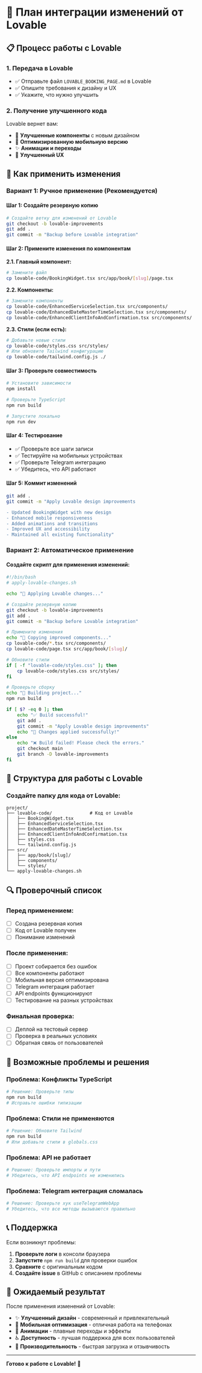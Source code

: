 # 🔄 План интеграции изменений от Lovable

## 📋 Процесс работы с Lovable

### 1. **Передача в Lovable**
- ✅ Отправьте файл `LOVABLE_BOOKING_PAGE.md` в Lovable
- ✅ Опишите требования к дизайну и UX
- ✅ Укажите, что нужно улучшить

### 2. **Получение улучшенного кода**
Lovable вернет вам:
- 🎨 **Улучшенные компоненты** с новым дизайном
- 📱 **Оптимизированную мобильную версию**
- ✨ **Анимации и переходы**
- 🎯 **Улучшенный UX**

## 🔧 Как применить изменения

### **Вариант 1: Ручное применение (Рекомендуется)**

#### **Шаг 1: Создайте резервную копию**
```bash
# Создайте ветку для изменений от Lovable
git checkout -b lovable-improvements
git add .
git commit -m "Backup before Lovable integration"
```

#### **Шаг 2: Примените изменения по компонентам**

**2.1. Главный компонент:**
```bash
# Замените файл
cp lovable-code/BookingWidget.tsx src/app/book/[slug]/page.tsx
```

**2.2. Компоненты:**
```bash
# Замените компоненты
cp lovable-code/EnhancedServiceSelection.tsx src/components/
cp lovable-code/EnhancedDateMasterTimeSelection.tsx src/components/
cp lovable-code/EnhancedClientInfoAndConfirmation.tsx src/components/
```

**2.3. Стили (если есть):**
```bash
# Добавьте новые стили
cp lovable-code/styles.css src/styles/
# Или обновите Tailwind конфигурацию
cp lovable-code/tailwind.config.js ./
```

#### **Шаг 3: Проверьте совместимость**
```bash
# Установите зависимости
npm install

# Проверьте TypeScript
npm run build

# Запустите локально
npm run dev
```

#### **Шаг 4: Тестирование**
- ✅ Проверьте все шаги записи
- ✅ Тестируйте на мобильных устройствах
- ✅ Проверьте Telegram интеграцию
- ✅ Убедитесь, что API работают

#### **Шаг 5: Коммит изменений**
```bash
git add .
git commit -m "Apply Lovable design improvements

- Updated BookingWidget with new design
- Enhanced mobile responsiveness
- Added animations and transitions
- Improved UX and accessibility
- Maintained all existing functionality"
```

### **Вариант 2: Автоматическое применение**

#### **Создайте скрипт для применения изменений:**
```bash
#!/bin/bash
# apply-lovable-changes.sh

echo "🔄 Applying Lovable changes..."

# Создайте резервную копию
git checkout -b lovable-improvements
git add .
git commit -m "Backup before Lovable integration"

# Примените изменения
echo "📁 Copying improved components..."
cp lovable-code/*.tsx src/components/
cp lovable-code/page.tsx src/app/book/[slug]/

# Обновите стили
if [ -f "lovable-code/styles.css" ]; then
    cp lovable-code/styles.css src/styles/
fi

# Проверьте сборку
echo "🔨 Building project..."
npm run build

if [ $? -eq 0 ]; then
    echo "✅ Build successful!"
    git add .
    git commit -m "Apply Lovable design improvements"
    echo "🎉 Changes applied successfully!"
else
    echo "❌ Build failed! Please check the errors."
    git checkout main
    git branch -D lovable-improvements
fi
```

## 📁 Структура для работы с Lovable

### **Создайте папку для кода от Lovable:**
```
project/
├── lovable-code/              # Код от Lovable
│   ├── BookingWidget.tsx
│   ├── EnhancedServiceSelection.tsx
│   ├── EnhancedDateMasterTimeSelection.tsx
│   ├── EnhancedClientInfoAndConfirmation.tsx
│   ├── styles.css
│   └── tailwind.config.js
├── src/
│   ├── app/book/[slug]/
│   ├── components/
│   └── styles/
└── apply-lovable-changes.sh
```

## 🔍 Проверочный список

### **Перед применением:**
- [ ] Создана резервная копия
- [ ] Код от Lovable получен
- [ ] Понимание изменений

### **После применения:**
- [ ] Проект собирается без ошибок
- [ ] Все компоненты работают
- [ ] Мобильная версия оптимизирована
- [ ] Telegram интеграция работает
- [ ] API endpoints функционируют
- [ ] Тестирование на разных устройствах

### **Финальная проверка:**
- [ ] Деплой на тестовый сервер
- [ ] Проверка в реальных условиях
- [ ] Обратная связь от пользователей

## 🚨 Возможные проблемы и решения

### **Проблема: Конфликты TypeScript**
```bash
# Решение: Проверьте типы
npm run build
# Исправьте ошибки типизации
```

### **Проблема: Стили не применяются**
```bash
# Решение: Обновите Tailwind
npm run build
# Или добавьте стили в globals.css
```

### **Проблема: API не работает**
```bash
# Решение: Проверьте импорты и пути
# Убедитесь, что API endpoints не изменились
```

### **Проблема: Telegram интеграция сломалась**
```bash
# Решение: Проверьте хук useTelegramWebApp
# Убедитесь, что все методы вызываются правильно
```

## 📞 Поддержка

Если возникнут проблемы:
1. **Проверьте логи** в консоли браузера
2. **Запустите** `npm run build` для проверки ошибок
3. **Сравните** с оригинальным кодом
4. **Создайте issue** в GitHub с описанием проблемы

## 🎯 Ожидаемый результат

После применения изменений от Lovable:
- ✨ **Улучшенный дизайн** - современный и привлекательный
- 📱 **Мобильная оптимизация** - отличная работа на телефонах
- 🎨 **Анимации** - плавные переходы и эффекты
- ♿ **Доступность** - лучшая поддержка для всех пользователей
- 🚀 **Производительность** - быстрая загрузка и отзывчивость

---

**Готово к работе с Lovable!** 🎉
